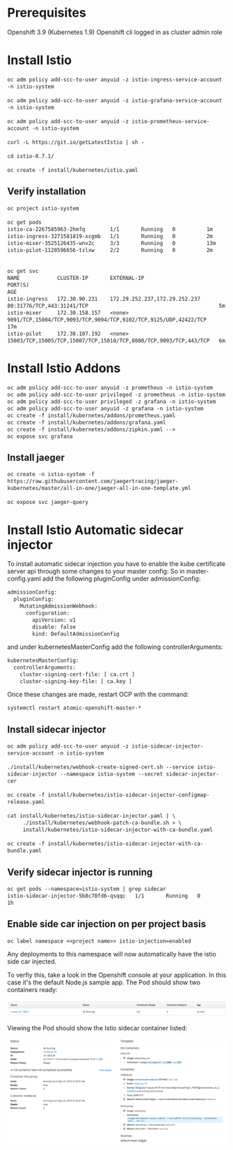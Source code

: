 # Prerequisites
Openshift 3.9 (Kubernetes 1.9)
Openshift cli logged in as cluster admin role

# Install Istio
```
oc adm policy add-scc-to-user anyuid -z istio-ingress-service-account -n istio-system

oc adm policy add-scc-to-user anyuid -z istio-grafana-service-account -n istio-system

oc adm policy add-scc-to-user anyuid -z istio-prometheus-service-account -n istio-system

curl -L https://git.io/getLatestIstio | sh -

cd istio-0.7.1/

oc create -f install/kubernetes/istio.yaml

```

## Verify installation

```
oc project istio-system

oc get pods
istio-ca-2267585963-2hmfq        1/1       Running   0          1m
istio-ingress-3271581819-xcgmb   1/1       Running   0          2m
istio-mixer-3525126435-wnv2c     3/3       Running   0          13m
istio-pilot-1128596656-tzlxw     2/2       Running   0          2m


oc get svc
NAME            CLUSTER-IP       EXTERNAL-IP                     PORT(S)                                                             AGE
istio-ingress   172.30.90.231    172.29.252.237,172.29.252.237   80:31776/TCP,443:31241/TCP                                          5m
istio-mixer     172.30.158.157   <none>                          9091/TCP,15004/TCP,9093/TCP,9094/TCP,9102/TCP,9125/UDP,42422/TCP    17m
istio-pilot     172.30.107.192   <none>                          15003/TCP,15005/TCP,15007/TCP,15010/TCP,8080/TCP,9093/TCP,443/TCP   6m
```

# Install Istio Addons
```
oc adm policy add-scc-to-user anyuid -z prometheus -n istio-system
oc adm policy add-scc-to-user privileged -z prometheus -n istio-system
oc adm policy add-scc-to-user privileged -z grafana -n istio-system
oc adm policy add-scc-to-user anyuid -z grafana -n istio-system
oc create -f install/kubernetes/addons/prometheus.yaml
oc create -f install/kubernetes/addons/grafana.yaml
oc create -f install/kubernetes/addons/zipkin.yaml -->
oc expose svc grafana
```

## Install jaeger
```
oc create -n istio-system -f https://raw.githubusercontent.com/jaegertracing/jaeger-kubernetes/master/all-in-one/jaeger-all-in-one-template.yml

oc expose svc jaeger-query

```

# Install Istio Automatic sidecar injector

To install automatic sidecar injection you have to enable the kube certificate server api through some changes to your master config:
So in master-config.yaml add the following pluginConfig under admissionConfig:

```
admissionConfig:
  pluginConfig:
    MutatingAdmissionWebhook:
      configuration:
        apiVersion: v1
        disable: false
        kind: DefaultAdmissionConfig

```
and under kubernetesMasterConfig add the following controllerArguments:

```
kubernetesMasterConfig:
  controllerArguments:
    cluster-signing-cert-file: [ ca.crt ]
    cluster-signing-key-file: [ ca.key ]
```

Once these changes are made, restart OCP with the command:

```
systemctl restart atomic-openshift-master-*
```

## Install sidecar injector
```
oc adm policy add-scc-to-user anyuid -z istio-sidecar-injector-service-account -n istio-system

./install/kubernetes/webhook-create-signed-cert.sh --service istio-sidecar-injector --namespace istio-system --secret sidecar-injector-cer

oc create -f install/kubernetes/istio-sidecar-injector-configmap-release.yaml

cat install/kubernetes/istio-sidecar-injector.yaml | \
     ./install/kubernetes/webhook-patch-ca-bundle.sh > \
     install/kubernetes/istio-sidecar-injector-with-ca-bundle.yaml

oc create -f install/kubernetes/istio-sidecar-injector-with-ca-bundle.yaml

```
## Verify sidecar injector is running
```
oc get pods --namespace=istio-system | grep sidecar
istio-sidecar-injector-5b8c78fd6-qsqqc   1/1       Running   0          1h

```
## Enable side car injection on per project basis

```
oc label namespace <<project name>> istio-injection=enabled
```
Any deployments to this namespace will now automatically have the istio side car injected.

To verfiy this, take a look in the Openshift console at your application.  In this case it's the default Node.js sample app.
The Pod should show two containers ready:

![containers ready](/assets/containers.png)

Viewing the Pod should show the Istio sidecar container listed:

![pod view ready](/assets/podview.png)


